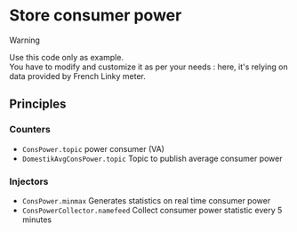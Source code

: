 # Store consumer power

> [!WARNING]  
> Use this code only as example.<br>
> You have to modify and customize it as per your needs : 
> here, it's relying on data provided by French Linky meter.

## Principles

### Counters

- `ConsPower.topic` power consumer (VA)
- `DomestikAvgConsPower.topic` Topic to publish average consumer power

### Injectors

- `ConsPower.minmax` Generates statistics on real time consumer power
- `ConsPowerCollector.namefeed` Collect consumer power statistic every 5 minutes

